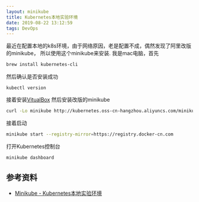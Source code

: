 ```yaml
---
layout: minikube
title: Kubernetes本地实验环境
date: 2019-08-22 13:12:59
tags: DevOps
---
```

最近在配置本地的k8s环境，由于网络原因，老是配置不成，偶然发现了阿里改版的minikube，
所以使用这个minikube来安装.
我是mac电脑，首先
``` bash
brew install kubernetes-cli
```
然后确认是否安装成功
```
kubectl version
```
接着安装[VitualBox](https://www.virtualbox.org/wiki/Downloads)
然后安装改版的minikube
``` bash
curl -Lo minikube http://kubernetes.oss-cn-hangzhou.aliyuncs.com/minikube/releases/v1.2.0/minikube-darwin-amd64 && chmod +x minikube && sudo mv minikube /usr/local/bin/
```
接着启动
``` bash
minikube start --registry-mirror=https://registry.docker-cn.com
```
打开Kubernetes控制台
``` bash
minikube dashboard
```
## 参考资料

+ [Minikube - Kubernetes本地实验环境](https://yq.aliyun.com/articles/221687)
